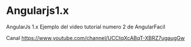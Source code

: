 # Angularjs1.x 

AngularJs 1.x Ejemplo del video tutorial numero 2 de AngularFacil 

Canal
https://www.youtube.com/channel/UCCtqXcABqT-XBRZ7ugaugGw 
